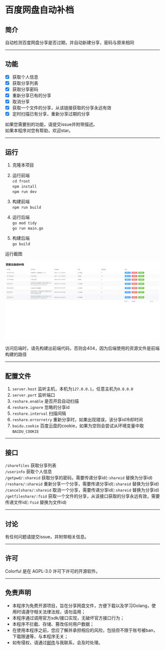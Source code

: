 # 百度网盘自动补档

## 简介
自动检测百度网盘分享是否过期，并自动新建分享，密码与原来相同   

---
## 功能
- [x] 获取个人信息
- [x] 获取分享列表
- [x] 获取分享密码
- [x] 重新分享已有的分享
- [x] 取消分享
- [x] 获取一个文件的分享，从该链接获取的分享永远有效
- [x] 定时扫描已有分享，重新分享过期的分享

如果您需要别的功能，请提交issue并附带描述。  
如果本程序对您有帮助，欢迎star。

---
## 运行
1. 克隆本项目
2. 运行前端  
    `cd front`  
    `npm install`  
    `npm run dev`  

3. 构建前端  
    `npm run build`  

4. 运行后端  
    `go mod tidy`  
    `go run main.go`   

5. 构建后端  
    `go build`  

运行截图  

![运行截图](/img/运行截图.png)

访问后端时，请先构建出前端代码，否则会404，因为后端使用的资源文件是前端构建的路径  


---

## 配置文件
1. `server.host` 监听主机，本机为`127.0.0.1`，任意主机为`0.0.0.0`
2. `server.port` 监听端口
3. `reshare.enable` 是否开启自动扫描
4. `reshare.ignore` 忽略的分享id
5. `reshare.interval` 扫描间隔
6. `reshare.errorretry` 重新分享时，如果出现错误，该分享id冷却时间
7. `baidu.cookie` 百度云盘的cookie，如果为空则会尝试从环境变量中取`BAIDU_COOKIE`
---
## 接口
   `/sharefiles`           获取分享列表  
   `/userinfo`             获取个人信息  
   `/getpwd/:shareid`      获取分享的密码，需要传递分享id(`:shareid` 替换为分享id)  
   `/reshare/:shareid`     重新分享一个分享，需要传递分享id(`:shareid` 替换为分享id)    
   `/cancelshare/:shareid` 取消一个分享，需要传递分享id(`:shareid` 替换为分享id)    
   `/getfileshare/:fsid`   获取一个文件的分享，从该接口获取的分享永远有效，需要传递文件id(`:fsid` 替换为文件id)    

---
## 讨论
有任何问题请提交issue，并附带相关信息。

---
## 许可
Colorful 是在 AGPL-3.0 许可下许可的开源软件。

---
## 免责声明
- 本程序为免费开源项目，旨在分享网盘文件，方便下载以及学习Golang，使用时请遵守相关法律法规，请勿滥用；
- 本程序通过调用官方sdk/接口实现，无破坏官方接口行为；
- 本程序不拦截、存储、篡改任何用户数据；
- 在使用本程序之前，您应了解并承担相应的风险，包括但不限于账号被ban，下载限速等，与本程序无关；
- 如有侵权，请通过[邮件](1171866049@qq.com)与我联系，会及时处理。